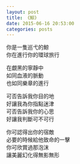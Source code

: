 ```yaml
---
layout: post
title: 《鯨》
date: 2015-06-16 20:53:00
categories: posts
---
```


你是一隻巡弋的鯨  
你在進行你的環球旅行  

在覷黑的寧靜中  
如同血液的脈動  
也如同樂章的進行  

可否告訴我你目的地  
好讓我為你指點迷津  
可否告訴我你的心思  
好讓我判斷可不可行  

你可認得出你的宿敵  
必要的時候給他致命的一擊  
你可欣賞過那泡沫  
讓美麗幻化得無影無形  
